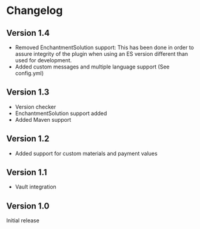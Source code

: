 # Changelog
## Version 1.4
- Removed EnchantmentSolution support: This has been done in order to assure integrity of the plugin when using an ES version different than used for development.
- Added custom messages and multiple language support (See config.yml)
## Version 1.3
- Version checker
- EnchantmentSolution support added
- Added Maven support
## Version 1.2
- Added support for custom materials and payment values
## Version 1.1
- Vault integration 
## Version 1.0
Initial release